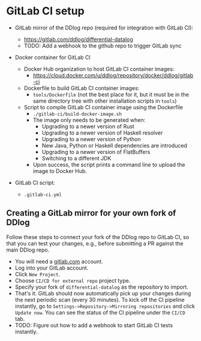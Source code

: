 # GitLab CI setup

- GitLab mirror of the DDlog repo (required for integration with GitLab CI):
    - https://gitlab.com/ddlog/differential-datalog
    - TODO: Add a webhook to the github repo to trigger GitLab sync

- Docker container for GitLab CI
    - Docker Hub organization to host GitLab CI container images:
      - https://cloud.docker.com/u/ddlog/repository/docker/ddlog/gitlab-ci
    - Dockerfile to build GitLab CI container images:
      - `tools/Dockerfile` (not the best place for it, but it must be in the same
        directory tree with other installation scripts in `tools`)
    - Script to compile GitLab CI container image using the Dockerfile
      - `./gitlab-ci/build-docker-image.sh`
      - The image only needs to be generated when:
        - Upgrading to a newer version of Rust
        - Upgrading to a newer version of Haskell resolver
        - Upgrading to a newer version of Python
        - New Java, Python or Haskell dependencies are introduced
        - Upgrading to a newer version of FlatBuffers
        - Switching to a different JDK
      - Upon success, the script prints a command line to upload the image
        to Docker Hub.

- GitLab CI script:
    - `.gitlab-ci.yml`

## Creating a GitLab mirror for your own fork of DDlog

Follow these steps to connect your fork of the DDlog repo to GitLab CI,
so that you can test your changes, e.g., before submitting a PR against
the main DDlog repo.

- You will need a [gitlab.com](https://gitlab.com) account.
- Log into your GitLab account.
- Click `New Project`.
- Choose `CI/CD for external repo` project type.
- Specify your fork of `differential-datalog` as the repository to import.
- That's it. GitLab should now automatically pick up your changes during
  the next periodic scan (every 30 minutes).  To kick off the CI pipeline
  instantly, go to `Settings->Repository->Mirroring repositories` and click
  `Update now`.  You can see the status of the CI pipeline under the `CI/CD`
  tab.
- TODO: Figure out how to add a webhook to start GitLab CI tests instantly.
